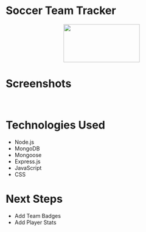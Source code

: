 # Soccer Team Tracker
<div id="header" align="center">
    <img src="https://i.imgur.com/royphBF.jpeg" width="200" height="100">
</div>

# Screenshots

<img src="">
<img src="">

# Technologies Used

- Node.js
- MongoDB
- Mongoose
- Express.js
- JavaScript
- CSS


# Next Steps

- Add Team Badges
- Add Player Stats